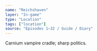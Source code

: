 ```yaml
---
name: "Reichshaven"
layer: "In-game"
type: "Location"
tags: ["location"]
source: "Episodes 1–32 / Guide / Diary"
---
```

Carnium vampire cradle; sharp politics.
